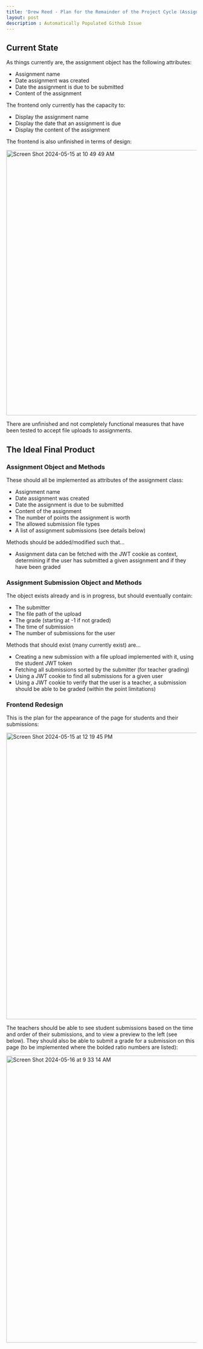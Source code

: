 ```yaml
---
title: 'Drew Reed - Plan for the Remainder of the Project Cycle (Assignment Grading/Viewing)'
layout: post
description : Automatically Populated Github Issue
---
```


## Current State

As things currently are, the assignment object has the following attributes:
- Assignment name
- Date assignment was created
- Date the assignment is due to be submitted
- Content of the assignment

The frontend only currently has the capacity to:
- Display the assignment name
- Display the date that an assignment is due
- Display the content of the assignment

The frontend is also unfinished in terms of design:

<img width="700" alt="Screen Shot 2024-05-15 at 10 49 49 AM" src="https://github.com/John-sCC/jcc_frontend/assets/111479240/4f69fda7-c6c5-4d75-8c65-2c0ea5810712">

There are unfinished and not completely functional measures that have been tested to accept file uploads to assignments.

## The Ideal Final Product

### Assignment Object and Methods

These should all be implemented as attributes of the assignment class:
- Assignment name
- Date assignment was created
- Date the assignment is due to be submitted
- Content of the assignment
- The number of points the assignment is worth
- The allowed submission file types
- A list of assignment submissions (see details below)

Methods should be added/modified such that...
- Assignment data can be fetched with the JWT cookie as context, determining if the user has submitted a given assignment and if they have been graded


### Assignment Submission Object and Methods

The object exists already and is in progress, but should eventually contain:
- The submitter
- The file path of the upload
- The grade (starting at -1 if not graded)
- The time of submission
- The number of submissions for the user

Methods that should exist (many currently exist) are...
- Creating a new submission with a file upload implemented with it, using the student JWT token
- Fetching all submissions sorted by the submitter (for teacher grading)
- Using a JWT cookie to find all submissions for a given user
- Using a JWT cookie to verify that the user is a teacher, a submission should be able to be graded (within the point limitations)

### Frontend Redesign

This is the plan for the appearance of the page for students and their submissions:

<img width="756" alt="Screen Shot 2024-05-15 at 12 19 45 PM" src="https://github.com/John-sCC/jcc_frontend/assets/111479240/0310b9d4-b7f8-4062-8349-7835faba6459">

The teachers should be able to see student submissions based on the time and order of their submissions, and to view a preview to the left (see below). They should also be able to submit a grade for a submission on this page (to be implemented where the bolded ratio numbers are listed):

<img width="757" alt="Screen Shot 2024-05-16 at 9 33 14 AM" src="https://github.com/John-sCC/jcc_frontend/assets/111479240/20cc59fb-fa38-442f-87f7-8223a94805e1">

